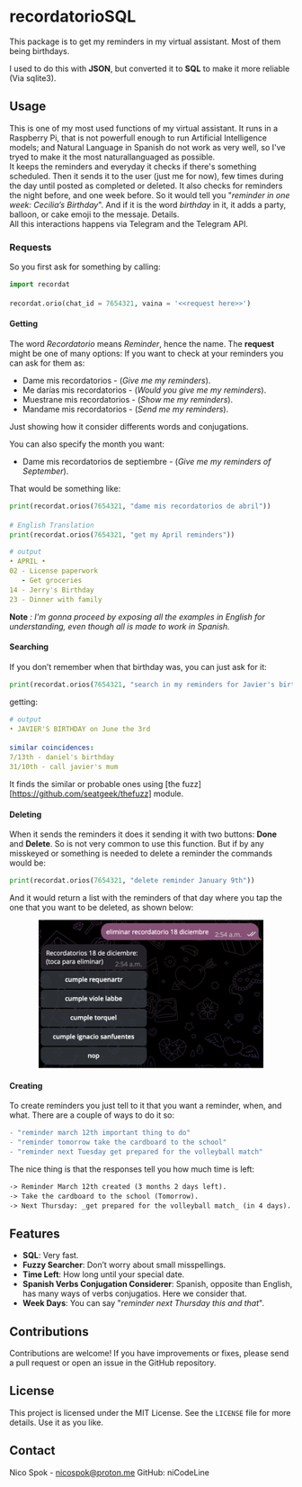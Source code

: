 # recordatorioSQL

This package is to get my reminders in my virtual assistant. Most of them being birthdays.  
  
I used to do this with **JSON**, but converted it to **SQL** to make it more reliable (Via sqlite3).


## Usage
  
This is one of my most used functions of my virtual assistant. It runs in a Raspberry Pi, that is not powerfull enough to run Artificial Intelligence models; and Natural Language in Spanish do not work as very well, so I've tryed to make it the most naturallanguaged as possible.  
It keeps the reminders and everyday it checks if there's something scheduled. Then it sends it to the user (just me for now), few times during the day until posted as completed or deleted. It also checks for reminders the night before, and one week before. So it would tell you "_reminder in one week: Cecilia’s Birthday_". And if it is the word _birthday_ in it, it adds a party, balloon, or cake emoji to the messaje. Details.  
All this interactions happens via Telegram and the Telegram API.  

### Requests
So you first ask for something by calling:
```python
import recordat

recordat.orio(chat_id = 7654321, vaina = '<<request here>>')
```
#### Getting
The word _Recordatorio_ means _Reminder_, hence the name. 
The **request** might be one of many options:
If you want to check at your reminders you can ask for them as:

- Dame mis recordatorios - (_Give me my reminders_).
- Me darías mis recordatorios - (_Would you give me my reminders_).
- Muestrane mis recordatorios - (_Show me my reminders_).
- Mandame mis recordatorios - (_Send me my reminders_).

Just showing how it consider differents words and conjugations.

You can also specify the month you want:
- Dame mis recordatorios de septiembre - (_Give me my reminders of September_).

That would be something like:
```python
print(recordat.orios(7654321, "dame mis recordatorios de abril"))

# English Translation
print(recordat.orios(7654321, "get my April reminders"))
```

```yaml
# output
• APRIL •
02 - License paperwork
   - Get groceries
14 - Jerry's Birthday
23 - Dinner with family
```

**Note** _: I'm gonna proceed by exposing all the examples in English for understanding, even though all is made to work in Spanish._

#### Searching
If you don’t remember when that birthday was, you can just ask for it:
```python
print(recordat.orios(7654321, "search in my reminders for Javier's birthday"))
```
getting:
```yaml
# output
• JAVIER'S BIRTHDAY on June the 3rd

similar coincidences:
7/13th - daniel's birthday
31/10th - call javier's mum
```
It finds the similar or probable ones using [the fuzz][https://github.com/seatgeek/thefuzz] module.

#### Deleting
When it sends the reminders it does it sending it with two buttons: **Done** and **Delete**. So is not very common to use this function. But if by any misskeyed or something is needed to delete a reminder the commands would be:
```python
print(recordat.orios(7654321, "delete reminder January 9th"))
```
And it would return a list with the reminders of that day where you tap the one that you want to be deleted, as shown below:

<p align="center">
  <img src="images/delete_message.png" width="400">
</p>

#### Creating
To create reminders you just tell to it that you want a reminder, when, and what. There are a couple of ways to do it so:
```python
- "reminder march 12th important thing to do"
- "reminder tomorrow take the cardboard to the school"
- "reminder next Tuesday get prepared for the volleyball match"
```
The nice thing is that the responses tell you how much time is left:
```markdown
-> Reminder March 12th created (3 months 2 days left).
-> Take the cardboard to the school (Tomorrow).
-> Next Thursday: _get prepared for the volleyball match_ (in 4 days).
```

## Features

- **SQL**: Very fast.
- **Fuzzy Searcher**: Don’t worry about small misspellings.
- **Time Left**: How long until your special date.
- **Spanish Verbs Conjugation Considerer**: Spanish, opposite than English, has many ways of verbs conjugatios. Here we consider that.
- **Week Days**: You can say "_reminder next Thursday this and that_".

## Contributions

Contributions are welcome! If you have improvements or fixes, please send a pull request or open an issue in the GitHub repository.

## License

This project is licensed under the MIT License. See the `LICENSE` file for more details. Use it as you like.

## Contact

Nico Spok - nicospok@proton.me
GitHub: niCodeLine
